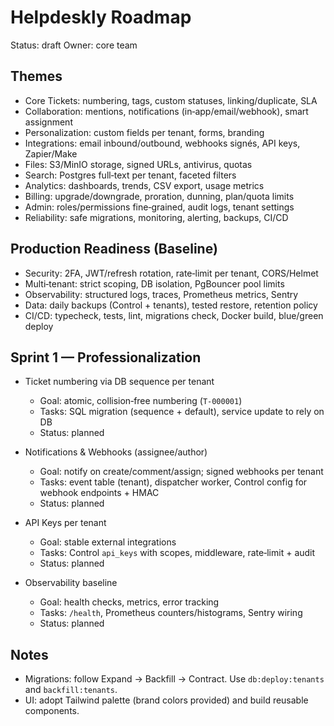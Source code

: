 # Helpdeskly Roadmap

Status: draft
Owner: core team

## Themes

- Core Tickets: numbering, tags, custom statuses, linking/duplicate, SLA
- Collaboration: mentions, notifications (in‑app/email/webhook), smart assignment
- Personalization: custom fields per tenant, forms, branding
- Integrations: email inbound/outbound, webhooks signés, API keys, Zapier/Make
- Files: S3/MinIO storage, signed URLs, antivirus, quotas
- Search: Postgres full‑text per tenant, faceted filters
- Analytics: dashboards, trends, CSV export, usage metrics
- Billing: upgrade/downgrade, proration, dunning, plan/quota limits
- Admin: roles/permissions fine‑grained, audit logs, tenant settings
- Reliability: safe migrations, monitoring, alerting, backups, CI/CD

## Production Readiness (Baseline)

- Security: 2FA, JWT/refresh rotation, rate‑limit per tenant, CORS/Helmet
- Multi‑tenant: strict scoping, DB isolation, PgBouncer pool limits
- Observability: structured logs, traces, Prometheus metrics, Sentry
- Data: daily backups (Control + tenants), tested restore, retention policy
- CI/CD: typecheck, tests, lint, migrations check, Docker build, blue/green deploy

## Sprint 1 — Professionalization

- Ticket numbering via DB sequence per tenant
  - Goal: atomic, collision‑free numbering (`T-000001`)
  - Tasks: SQL migration (sequence + default), service update to rely on DB
  - Status: planned

- Notifications & Webhooks (assignee/author)
  - Goal: notify on create/comment/assign; signed webhooks per tenant
  - Tasks: event table (tenant), dispatcher worker, Control config for webhook endpoints + HMAC
  - Status: planned

- API Keys per tenant
  - Goal: stable external integrations
  - Tasks: Control `api_keys` with scopes, middleware, rate‑limit + audit
  - Status: planned

- Observability baseline
  - Goal: health checks, metrics, error tracking
  - Tasks: `/health`, Prometheus counters/histograms, Sentry wiring
  - Status: planned

## Notes

- Migrations: follow Expand → Backfill → Contract. Use `db:deploy:tenants` and `backfill:tenants`.
- UI: adopt Tailwind palette (brand colors provided) and build reusable components.

